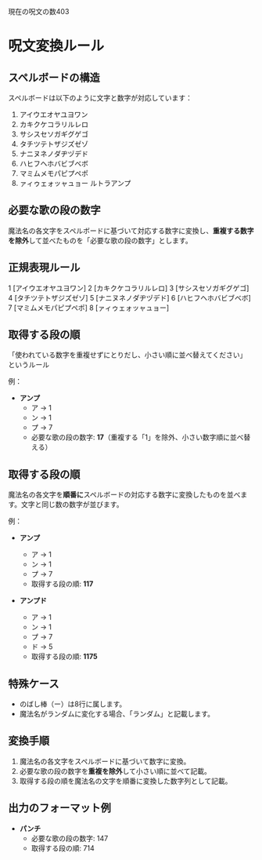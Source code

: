現在の呪文の数403

# 呪文変換ルール

## スペルボードの構造
スペルボードは以下のように文字と数字が対応しています：

1. アイウエオヤユヨワン
2. カキクケコラリルレロ
3. サシスセソガギグゲゴ
4. タチツテトザジズゼゾ
5. ナニヌネノダヂヅデド
6. ハヒフヘホバビブベボ
7. マミムメモパピプペポ
8. ァィゥェォッャュョー
ルトラアンプ
## 必要な歌の段の数字
魔法名の各文字をスペルボードに基づいて対応する数字に変換し、**重複する数字を除外**して並べたものを「必要な歌の段の数字」とします。

## 正規表現ルール

1 [アイウエオヤユヨワン]
2 [カキクケコラリルレロ]
3 [サシスセソガギグゲゴ]
4 [タチツテトザジズゼゾ]
5 [ナニヌネノダヂヅデド]
6 [ハヒフヘホバビブベボ]
7 [マミムメモパピプペポ]
8 [ァィゥェォッャュョー]

## 取得する段の順

「使われている数字を重複せずにとりだし、小さい順に並べ替えてください」
というルール


例：
- **アンプ**
  - ア → 1
  - ン → 1
  - プ → 7
  - 必要な歌の段の数字: **17**（重複する「1」を除外、小さい数字順に並べ替える）

## 取得する段の順
魔法名の各文字を**順番に**スペルボードの対応する数字に変換したものを並べます。文字と同じ数の数字が並びます。

例：
- **アンプ**
  - ア → 1
  - ン → 1
  - プ → 7
  - 取得する段の順: **117**

- **アンプド**
  - ア → 1
  - ン → 1
  - プ → 7
  - ド → 5
  - 取得する段の順: **1175**

## 特殊ケース
- のばし棒（ー）は8行に属します。
- 魔法名がランダムに変化する場合、「ランダム」と記載します。

## 変換手順
1. 魔法名の各文字をスペルボードに基づいて数字に変換。
2. 必要な歌の段の数字を**重複を除外**して小さい順に並べて記載。
3. 取得する段の順を魔法名の文字を順番に変換した数字列として記載。

## 出力のフォーマット例

- **パンチ**
  - 必要な歌の段の数字: 147
  - 取得する段の順: 714
